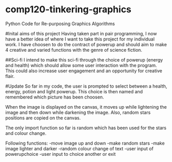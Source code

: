 # comp120-tinkering-graphics
Python Code for Re-purposing Graphics Algorithms

#Inital aims of this project
Having taken part in pair programming, I now have a better idea of where I want to take this project for my individual work. I have choosen to do the contract of powerup and should aim to make 4 creative and varied functions with the genre of science fiction.

##Sci-fi
I intend to make this sci-fi through the choice of powerup (energy and health) which should allow some user interaction with the program. This could also increase user engagement and an opportunity for creative flair.

#Update
So far in my code, the user is prompted to select between a health, energy, potion and light powerup. This choice is then named and remembered which picture has been choosen.

When the image is displayed on the canvas, it moves up while lightening the image and then down while darkening the image. Also, random stars positions are copied on the canvas.

The only import function so far is random which has been used for the stars and colour change.

Following functions:
-move image up and down
-make random stars
-make image lighter and darker
-random colour change of text
-user input of powerupchoice
-user input to choice another or exit
